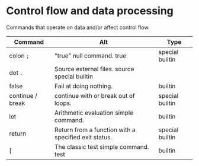 # Control flow and data processing

Commands that operate on data and/or affect control flow.

Command |Alt | Type
--- | ---- | ----
colon `;` | "true" null command.    true |  special builtin
dot `.` |  Source external files.  source  special builtin
false | Fail at doing nothing.  |   builtin
continue / break | continue with or break out of loops. | special builtin
let |   Arithmetic evaluation simple command. | builtin
return |    Return from a function with a specified exit status. | special builtin
[ |	The classic test simple command.    test |  builtin
